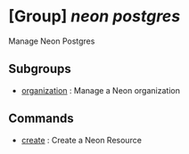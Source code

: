 # [Group] _neon postgres_

Manage Neon Postgres

## Subgroups

- [organization](/Commands/neon/postgres/organization/readme.md)
: Manage a Neon organization

## Commands

- [create](/Commands/neon/postgres/_create.md)
: Create a Neon Resource
